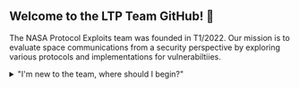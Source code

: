 ## Welcome to the LTP Team GitHub! 👋

The NASA Protocol Exploits team was founded in T1/2022. Our mission is to evaluate space communications from a security perspective by exploring various protocols and implementations for vulnerabiltiies. 

<details>

<summary>"I'm new to the team, where should I begin?"</summary>

<br>
  ### Firstly, Welcome to the team! We highly recommend completeing the following tasks before your first meeting!
<ul>
<li>Reading the handbook its full of all sorts of helpful information found here!</li>
<li>Taking a look at the avaiable learning resources found here!</li>
<li>Learning how to setup and use virtual enviorment found here!</li>
<li>Familiarizing yourself with the contribution guide found here!</li>
</details>
